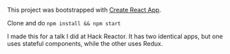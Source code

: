 This project was bootstrapped with [Create React App](https://github.com/facebookincubator/create-react-app).

Clone and do `npm install && npm start`

I made this for a talk I did at Hack Reactor. It has two identical apps, but one uses stateful components, while the other uses Redux.
